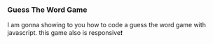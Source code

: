 ### Guess The Word Game
I am gonna showing to you how to code a guess the word game with javascript. this game also is responsive❗️

